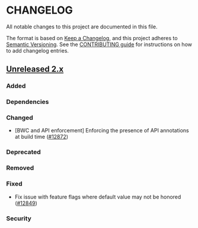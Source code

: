 # CHANGELOG
All notable changes to this project are documented in this file.

The format is based on [Keep a Changelog](https://keepachangelog.com/en/1.0.0/), and this project adheres to [Semantic Versioning](https://semver.org/spec/v2.0.0.html). See the [CONTRIBUTING guide](./CONTRIBUTING.md#Changelog) for instructions on how to add changelog entries.

## [Unreleased 2.x]
### Added

### Dependencies

### Changed
- [BWC and API enforcement] Enforcing the presence of API annotations at build time ([#12872](https://github.com/opensearch-project/OpenSearch/pull/12872))

### Deprecated

### Removed

### Fixed
- Fix issue with feature flags where default value may not be honored ([#12849](https://github.com/opensearch-project/OpenSearch/pull/12849))

### Security

[Unreleased 2.x]: https://github.com/opensearch-project/OpenSearch/compare/2.12...2.x
